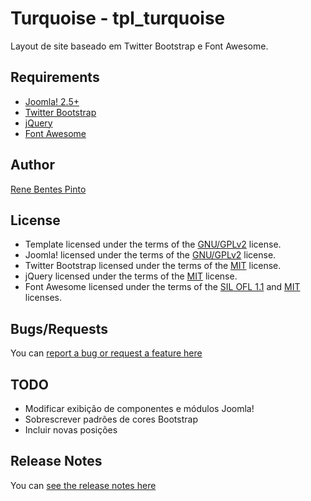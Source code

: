 Turquoise - tpl_turquoise
=============

Layout de site baseado em Twitter Bootstrap e Font Awesome.

Requirements
------------

* [Joomla! 2.5+](http://www.joomla.org)
* [Twitter Bootstrap](http://www.getbootstrap.com)
* [jQuery](http://www.jquery.com)
* [Font Awesome](http://fortawesome.github.io/Font-Awesome/)

Author
------

[Rene Bentes Pinto](http://github.com/renebentes)

License
--------

* Template licensed under the terms of the [GNU/GPLv2](http://www.gnu.org/licenses/gpl-2.0.html) license.
* Joomla! licensed under the terms of the [GNU/GPLv2](http://www.gnu.org/licenses/gpl-2.0.html) license.
* Twitter Bootstrap licensed under the terms of the [MIT](http://opensource.org/licenses/mit-license.html) license.
* jQuery licensed under the terms of the [MIT](http://opensource.org/licenses/mit-license.html) license.
* Font Awesome licensed under the terms of the [SIL OFL 1.1](http://scripts.sil.org/OFL) and [MIT](http://opensource.org/licenses/mit-license.html) licenses.


Bugs/Requests
-------------

You can [report a bug or request a feature here](http://github.com/renebentes/turquoise/issues)

TODO
----
* Modificar exibição de componentes e módulos Joomla!
* Sobrescrever padrões de cores Bootstrap
* Incluir novas posições

Release Notes
-------------

You can [see the release notes here](http://github.com/renebentes/turquoise/blob/master/CHANGELOG.md)
